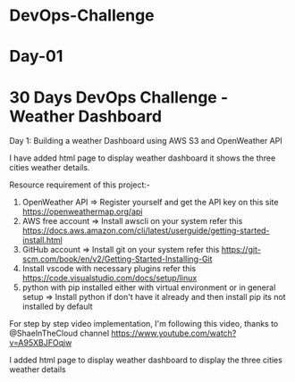 # DevOps-Challenge
# Day-01 
# 30 Days DevOps Challenge - Weather Dashboard

Day 1: Building a weather Dashboard using AWS S3 and OpenWeather API

I have added html page to display weather dashboard it shows the three cities weather details.


Resource requirement of this project:-
1. OpenWeather API
    => Register yourself and get the API key on this site https://openweathermap.org/api
2. AWS free account
    => Install awscli on your system refer this https://docs.aws.amazon.com/cli/latest/userguide/getting-started-install.html
3. GitHub account
    => Install git on your system refer this https://git-scm.com/book/en/v2/Getting-Started-Installing-Git
4. Install vscode with necessary plugins refer this https://code.visualstudio.com/docs/setup/linux
5. python with pip installed either with virtual environment or in general setup
    => Install python if don't have it already and then install pip its not installed by default

For step by step video implementation, I'm following this video, thanks to @ShaeInTheCloud channel https://www.youtube.com/watch?v=A95XBJFOqjw

I added html page to display weather dashboard to display the three cities weather details

